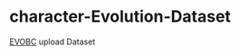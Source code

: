 # character-Evolution-Dataset
[EVOBC](https://pan.baidu.com/s/1-vJQwGju5qAczp3QAsOkxw?pwd=3216)
upload Dataset
